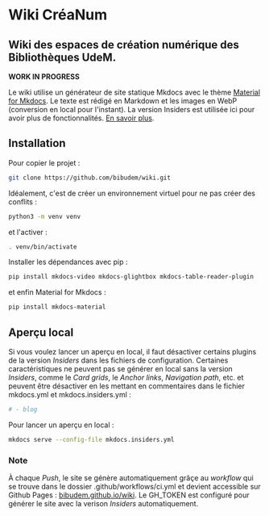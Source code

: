 # Wiki CréaNum
## Wiki des espaces de création numérique des Bibliothèques UdeM. 
**WORK IN PROGRESS**

Le wiki utilise un générateur de site statique Mkdocs avec le thème [Material for Mkdocs](https://github.com/squidfunk/mkdocs-material). Le texte est rédigé en Markdown et les images en WebP (conversion en local pour l'instant). La version Insiders est utilisée ici pour avoir plus de fonctionnalités. [En savoir plus](https://squidfunk.github.io/mkdocs-material/insiders/).

## Installation 

Pour copier le projet : 
``` sh
git clone https://github.com/bibudem/wiki.git
```

Idéalement, c'est de créer un environnement virtuel pour ne pas créer des conflits : 
``` sh
python3 -m venv venv
```

et l'activer :
``` sh
. venv/bin/activate 
```

Installer les dépendances avec pip : 
``` sh
pip install mkdocs-video mkdocs-glightbox mkdocs-table-reader-plugin
```

et enfin Material for Mkdocs :
``` sh
pip install mkdocs-material
```

## Aperçu local

Si vous voulez lancer un aperçu en local, il faut désactiver certains plugins de la version *Insiders* dans les fichiers de configuration. Certaines caractéristiques ne peuvent pas se générer en local sans la version *Insiders*, comme le *Card grids*, le *Anchor links*, *Navigation path*, etc. et peuvent être désactiver en les mettant en commentaires dans le fichier mkdocs.yml et mkdocs.insiders.yml :

``` yaml
# - blog
```

Pour lancer un aperçu en local : 
``` sh
mkdocs serve --config-file mkdocs.insiders.yml
```

### Note
À chaque *Push*, le site se génère automatiquement grâçe au *workflow* qui se trouve dans le dossier .github/workflows/ci.yml
et devient accessible sur Github Pages : [bibudem.github.io/wiki](https://bibudem.github.io/wiki). Le GH_TOKEN est configuré pour générer le site avec la verison *Insiders* automatiquement.